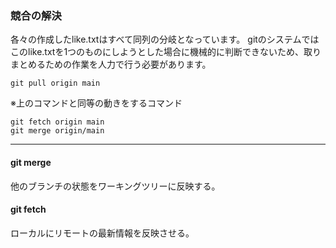 
### 競合の解決

各々の作成したlike.txtはすべて同列の分岐となっています。
gitのシステムではこのlike.txtを1つのものにしようとした場合に機械的に判断できないため、取りまとめるための作業を人力で行う必要があります。

```
git pull origin main
```

※上のコマンドと同等の動きをするコマンド

```
git fetch origin main
git merge origin/main
```

----
#### git merge
他のブランチの状態をワーキングツリーに反映する。

#### git fetch
ローカルにリモートの最新情報を反映させる。